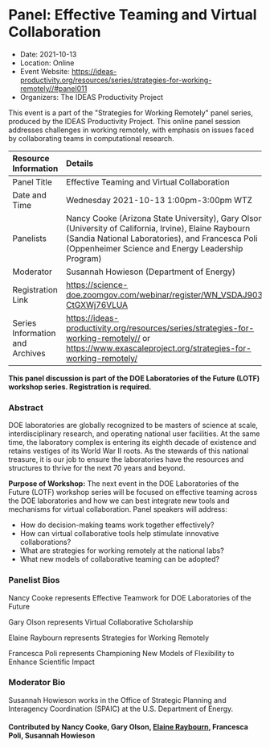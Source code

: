 # Panel: Effective Teaming and Virtual Collaboration

- Date: 2021-10-13
- Location: Online
- Event Website: https://ideas-productivity.org/resources/series/strategies-for-working-remotely//#panel011
- Organizers: The IDEAS Productivity Project
			   
This event is a part of the "Strategies for Working Remotely" 
panel series, produced by the IDEAS Productivity
Project.
This online panel session addresses challenges in working remotely, with emphasis on issues faced by collaborating teams in computational research.

Resource Information | Details
:--- | :---			   
Panel Title | Effective Teaming and Virtual Collaboration
Date and Time | Wednesday 2021-10-13  1:00pm-3:00pm WTZ 
Panelists | Nancy Cooke (Arizona State University), Gary Olson (University of California, Irvine), Elaine Raybourn (Sandia National Laboratories), and Francesca Poli (Oppenheimer Science and Energy Leadership Program)
Moderator | Susannah Howieson (Department of Energy)
Registration Link | 	<https://science-doe.zoomgov.com/webinar/register/WN_VSDAJ903Q-CtGXWj76VLUA>
Series Information and Archives | <https://ideas-productivity.org/resources/series/strategies-for-working-remotely//> or<br><https://www.exascaleproject.org/strategies-for-working-remotely/>

**This panel discussion is part of the DOE Laboratories of the Future (LOTF) workshop series. Registration is required.**

### Abstract

<p>DOE laboratories are globally recognized to be masters of science at scale, interdisciplinary research, and operating national user facilities. At the same time, the laboratory complex is entering its eighth decade of existence and retains vestiges of its World War II roots. As the stewards of this national treasure, it is our job to ensure the laboratories have the resources and structures to thrive for the next 70 years and beyond.</p>

<p><strong>Purpose of Workshop:</strong> The next event in the DOE Laboratories of the Future (LOTF) workshop series will be focused on effective teaming across the DOE laboratories and how we can best integrate new tools and mechanisms for virtual collaboration. Panel speakers will address:</p>

<ul>
  <li>How do decision-making teams work together effectively?</li>
  <li>How can virtual collaborative tools help stimulate innovative collaborations?</li>
  <li>What are strategies for working remotely at the national labs?</li>
  <li>What new models of collaborative teaming can be adopted?</li>
</ul>

### Panelist Bios
<p>Nancy Cooke represents Effective Teamwork for DOE Laboratories of the Future</p>
<p>Gary Olson represents Virtual Collaborative Scholarship</p>
<p>Elaine Raybourn represents Strategies for Working Remotely</p>
<p>Francesca Poli represents Championing New Models of Flexibility to Enhance Scientific Impact</p>

### Moderator Bio
<p>Susannah Howieson works in the Office of Strategic Planning and Interagency Coordination (SPAIC) at the U.S. Department of Energy.</p>

#### Contributed by Nancy Cooke, Gary Olson, [Elaine Raybourn](https://github.com/elaineraybourn "Elaine Raybourn's GitHub Profile"), Francesca Poli, Susannah Howieson

<!---
Publish: yes
Categories: skills
Topics: online learning
Level: 2
Prerequisites: default
Aggregate: none
--->
